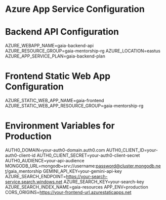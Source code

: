 # Azure App Service Configuration

# Backend API Configuration
AZURE_WEBAPP_NAME=gaia-backend-api
AZURE_RESOURCE_GROUP=gaia-mentorship-rg
AZURE_LOCATION=eastus
AZURE_APP_SERVICE_PLAN=gaia-backend-plan

# Frontend Static Web App Configuration
AZURE_STATIC_WEB_APP_NAME=gaia-frontend
AZURE_STATIC_WEB_APP_RESOURCE_GROUP=gaia-mentorship-rg

# Environment Variables for Production
AUTH0_DOMAIN=your-auth0-domain.auth0.com
AUTH0_CLIENT_ID=your-auth0-client-id
AUTH0_CLIENT_SECRET=your-auth0-client-secret
AUTH0_AUDIENCE=your-api-audience
MONGODB_URL=mongodb+srv://username:password@cluster.mongodb.net/gaia_mentorship
GEMINI_API_KEY=your-gemini-api-key
AZURE_SEARCH_ENDPOINT=https://your-search-service.search.windows.net
AZURE_SEARCH_KEY=your-search-key
AZURE_SEARCH_INDEX_NAME=gaia-resources
APP_ENV=production
CORS_ORIGINS=https://your-frontend-url.azurestaticapps.net
